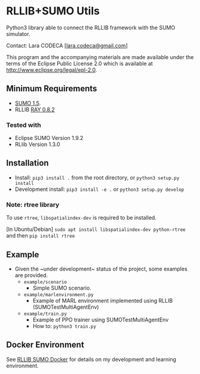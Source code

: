 # RLLIB+SUMO Utils

Python3 library able to connect the RLLIB framework with the SUMO simulator.

Contact: Lara CODECA [lara.codeca@gmail.com]

This program and the accompanying materials are made available under the terms of
the Eclipse Public License 2.0 which is available at <http://www.eclipse.org/legal/epl-2.0>.

## Minimum Requirements

* [SUMO 1.5](https://github.com/eclipse/sumo/tree/v1_5_0).
* RLLIB [RAY 0.8.2](https://github.com/ray-project/ray/tree/ray-0.8.2)

### Tested with

* Eclipse SUMO Version 1.9.2
* RLlib Version 1.3.0

## Installation

* Install: `pip3 install .` from the root directory, or `python3 setup.py install`
* Development install: `pip3 install -e .` or `python3 setup.py develop`

### Note: rtree library

To use `rtree`, `libspatialindex-dev` is required to be installed.

[In Ubuntu/Debian] `sudo apt install libspatialindex-dev python-rtree` and then `pip install rtree`

## Example

* Given the ~under development~ status of the project, some examples are provided.
  * `example/scenario`
    * Simple SUMO scenario.
  * `example/marlenvironment.py`
    * Example of MARL environment implemented using RLLIB (SUMOTestMultiAgentEnv)
  * `example/train.py`
    * Example of PPO trainer using SUMOTestMultiAgentEnv
    * How to: `python3 train.py`

## Docker Environment

See [RLLIB SUMO Docker](https://github.com/lcodeca/rllibsumodocker) for details on my development and learning environment.
